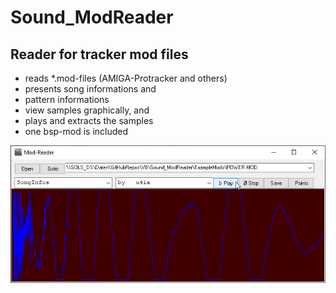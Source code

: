 # Sound_ModReader  
## Reader for tracker mod files  
  
* reads *.mod-files (AMIGA-Protracker and others)  
* presents song informations and  
* pattern informations   
* view samples graphically, and  
* plays and extracts the samples  
* one bsp-mod is included  
  
![ModReader Image](Resources/Pictures/ModReader.png "ModReader Image")
